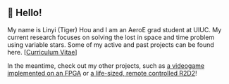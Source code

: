## :wave: Hello!

My name is Linyi (Tiger) Hou and I am an AeroE grad student at UIUC. My current research focuses on solving the lost in space and time problem using variable stars. Some of my active and past projects can be found here. [[Curriculum Vitae](/linyi-hou-cv.pdf)]

In the meantime, check out my other projects, such as [a videogame implemented on an FPGA](https://github.com/TigerHou2/ece385_FinalProject#readme) or [a life-sized, remote controlled R2D2](https://github.com/TigerHou2/R2D2#readme)!
